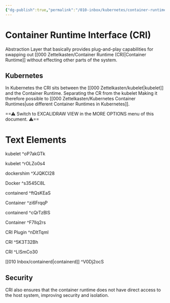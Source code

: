 ```yaml
---
{"dg-publish":true,"permalink":"/010-inbox/kubernetes/container-runtime-interface-cri/","tags":["container"],"noteIcon":""}
---
```



# Container Runtime Interface (CRI)

Abstraction Layer that basically provides plug-and-play capabilities for swapping out [[000 Zettelkasten/Container Runtime (CR)\|Container Runtime]] without effecting other parts of the system.

## Kubernetes 

In Kubernetes the CRI sits between the [[000 Zettelkasten/kubelet\|kubelet]] and the Container Runtime. Separating the CR from the kubelet Making it therefore possible to [[000 Zettelkasten/Kubernetes Container Runtimes\|use different Container Runtimes in Kubernetes]].


<div class="transclusion internal-embed is-loaded"><div class="markdown-embed">




==⚠  Switch to EXCALIDRAW VIEW in the MORE OPTIONS menu of this document. ⚠==


# Text Elements
kubelet ^oP7akGTk

kubelet ^rOLZo0s4

dockershim ^XJQKCI28

Docker ^s3545C8L

containerd ^ftQsKEaS

Container ^zi6FrqqP

containerd ^cQrTzBlS

Container ^F7llq2rs

CRI Plugin ^nDltTqml

CRI ^5K3T32Bh

CRI ^LISmCo30

[[010 Inbox/containerd\|containerd]] ^V0Dj2ocS



</div></div>


## Security

CRI also ensures that the container runtime does not have direct access to the host system, improving security and isolation.


